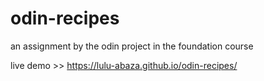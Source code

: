 # odin-recipes
an assignment by the odin project in the foundation course

live demo >> https://lulu-abaza.github.io/odin-recipes/
